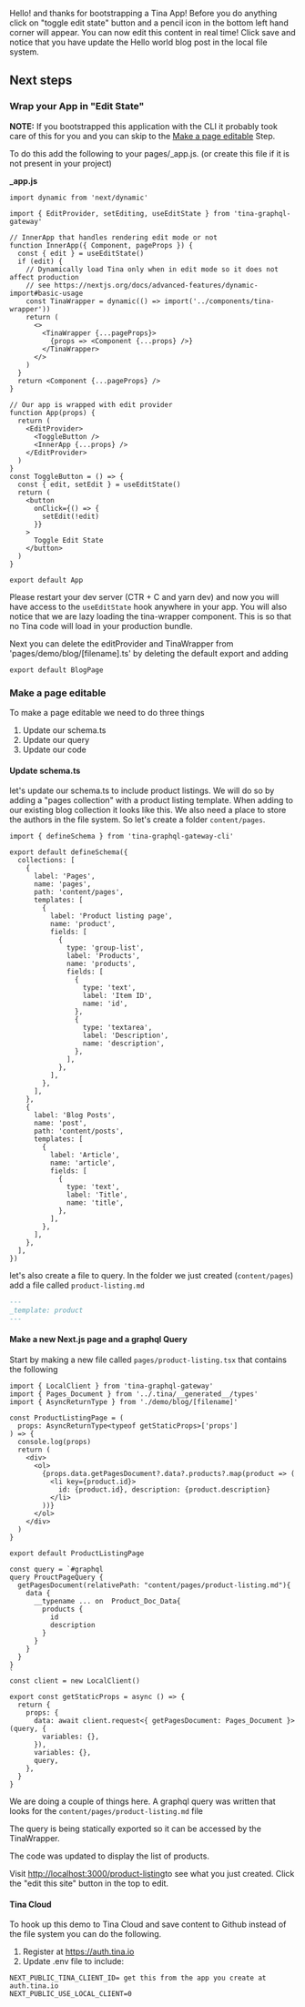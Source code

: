 Hello! and thanks for bootstrapping a Tina App! Before you do anything click on "toggle edit state" button and a pencil icon in the bottom left hand corner will appear. You can now edit this content in real time! Click save and notice that you have update the Hello world blog post in the local file system.

## Next steps

### Wrap your App in "Edit State"

**NOTE:** If you bootstrapped this application with the CLI it probably took care of this for you and you can skip to the [Make a page editable](#make-a-page-editable) Step.

To do this add the following to your pages/\_app.js. (or create this file if it is not present in your project)

**\_app.js**

```tsx,copy
import dynamic from 'next/dynamic'

import { EditProvider, setEditing, useEditState } from 'tina-graphql-gateway'

// InnerApp that handles rendering edit mode or not
function InnerApp({ Component, pageProps }) {
  const { edit } = useEditState()
  if (edit) {
    // Dynamically load Tina only when in edit mode so it does not affect production
    // see https://nextjs.org/docs/advanced-features/dynamic-import#basic-usage
    const TinaWrapper = dynamic(() => import('../components/tina-wrapper'))
    return (
      <>
        <TinaWrapper {...pageProps}>
          {props => <Component {...props} />}
        </TinaWrapper>
      </>
    )
  }
  return <Component {...pageProps} />
}

// Our app is wrapped with edit provider
function App(props) {
  return (
    <EditProvider>
      <ToggleButton />
      <InnerApp {...props} />
    </EditProvider>
  )
}
const ToggleButton = () => {
  const { edit, setEdit } = useEditState()
  return (
    <button
      onClick={() => {
        setEdit(!edit)
      }}
    >
      Toggle Edit State
    </button>
  )
}

export default App
```

Please restart your dev server (CTR + C and yarn dev) and now you will have access to the `useEditState` hook anywhere in your app. You will also notice that we are lazy loading the tina-wrapper component. This is so that no Tina code will load in your production bundle.

Next you can delete the editProvider and TinaWrapper from 'pages/demo/blog/[filename].ts' by deleting the default export and adding

```tsx
export default BlogPage
```

### Make a page editable

To make a page editable we need to do three things

1.  Update our schema.ts
2.  Update our query
3.  Update our code

#### Update schema.ts

let's update our schema.ts to include product listings. We will do so by adding a "pages collection" with a product listing template. When adding to our existing blog collection it looks like this. We also need a place to store the authors in the file system. So let's create a folder `content/pages`.

```tsx,copy
import { defineSchema } from 'tina-graphql-gateway-cli'

export default defineSchema({
  collections: [
    {
      label: 'Pages',
      name: 'pages',
      path: 'content/pages',
      templates: [
        {
          label: 'Product listing page',
          name: 'product',
          fields: [
            {
              type: 'group-list',
              label: 'Products',
              name: 'products',
              fields: [
                {
                  type: 'text',
                  label: 'Item ID',
                  name: 'id',
                },
                {
                  type: 'textarea',
                  label: 'Description',
                  name: 'description',
                },
              ],
            },
          ],
        },
      ],
    },
    {
      label: 'Blog Posts',
      name: 'post',
      path: 'content/posts',
      templates: [
        {
          label: 'Article',
          name: 'article',
          fields: [
            {
              type: 'text',
              label: 'Title',
              name: 'title',
            },
          ],
        },
      ],
    },
  ],
})
```

let's also create a file to query. In the folder we just created (`content/pages`) add a file called `product-listing.md`

```md
---
_template: product
---
```

#### Make a new Next.js page and a graphql Query

Start by making a new file called `pages/product-listing.tsx` that contains the following

```tsx,copy
import { LocalClient } from 'tina-graphql-gateway'
import { Pages_Document } from '../.tina/__generated__/types'
import { AsyncReturnType } from './demo/blog/[filename]'

const ProductListingPage = (
  props: AsyncReturnType<typeof getStaticProps>['props']
) => {
  console.log(props)
  return (
    <div>
      <ol>
        {props.data.getPagesDocument?.data?.products?.map(product => (
          <li key={product.id}>
            id: {product.id}, description: {product.description}
          </li>
        ))}
      </ol>
    </div>
  )
}

export default ProductListingPage

const query = `#graphql
query ProuctPageQuery {
  getPagesDocument(relativePath: "content/pages/product-listing.md"){
    data {
      __typename ... on  Product_Doc_Data{
        products {
          id
          description
        }
      }
    }
  }
}
`
const client = new LocalClient()

export const getStaticProps = async () => {
  return {
    props: {
      data: await client.request<{ getPagesDocument: Pages_Document }>(query, {
        variables: {},
      }),
      variables: {},
      query,
    },
  }
}
```

We are doing a couple of things here. A graphql query was written that looks for the `content/pages/product-listing.md` file

The query is being statically exported so it can be accessed by the TinaWrapper.

The code was updated to display the list of products.

Visit [http://localhost:3000/product-listing](http://localhost:3000/product-listing)to see what you just created. Click the "edit this site" button in the top to edit.

#### Tina Cloud

To hook up this demo to Tina Cloud and save content to Github instead of the file system you can do the following.

1.  Register at https://auth.tina.io
2.  Update .env file to include:

```
NEXT_PUBLIC_TINA_CLIENT_ID= get this from the app you create at auth.tina.io
NEXT_PUBLIC_USE_LOCAL_CLIENT=0
```
